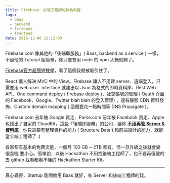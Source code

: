 ```yaml
---
title: Firebase：前端工程師的神兵利器
tags:
  - baas
  - backend
  - firebase
  - frontend
date: 2015-12-06 22:12:00
---
```


Firebase.com 像其他的「後端即服務」( Baas, backend as a service ) 一樣，不過他的 Tutorial 超簡單，你只要會用 node 的 npm 大概就夠了。

[Firebase官方超簡短教學](https://www.firebase.com/docs/hosting/quickstart.html)，看了這個我就被吸引住了。

React 讓人解決 MVC 中的 View。Firebase 讓人不用建 server、遠端登入，只需要用 web user &nbsp;interface 就建出以 Json 為格式的即時資料庫、Rest Web API、One command deploy ( firebase deploy )、社交帳號的管理 ( Oauth 介面的 Facebook、Google、Twitter blah blah 的登入管理) ，還有靜態 CDN 資料發佈、Custom domain mapping ( 這個要花一點時間等 DNS Propagate )。

Firebase.com 去年被 Google 買走、Parse.com 前年被 Facebook 買走、Apple 也推出了自家的 CloudKit，這些「後端即服務」的公司，讓你&nbsp;**<u>不用再管 Server &amp; 資料庫</u>**。你只需要有整理資料的能力 ( Structure Data ) 和前端設計的能力，就能當全端工程師了 :)

各家都有基本的免費流量，一個月 100 GB ~ 2TB 都有，但一旦升級之後就會變很貴喔 要小心。簡單說，以後 Hackathon 不用找後端工程師了，也不要再傻傻的去 github 找看都看不懂的 Hackathon Starter Kit。

---
真心覺得，Startup 剛開始用 Baas 就好，省 Server 和後端工程師的錢。